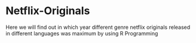 # Netflix-Originals
Here we will find out in which year different genre netflix originals released in different languages  was maximum by using R Programming

